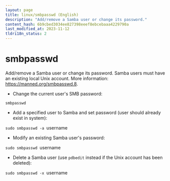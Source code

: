 ```yaml
---
layout: page
title: linux/smbpasswd (English)
description: "Add/remove a Samba user or change its password."
content_hash: 6b9cbed3034ee827398eeef8ebcebaaa4229790a
last_modified_at: 2023-11-12
tldri18n_status: 2
---
```

# smbpasswd

Add/remove a Samba user or change its password.
Samba users must have an existing local Unix account.
More information: <https://manned.org/smbpasswd.8>.

- Change the current user's SMB password:

`smbpasswd`

- Add a specified user to Samba and set password (user should already exist in system):

`sudo smbpasswd -a `<span class="tldr-var badge badge-pill bg-dark-lm bg-white-dm text-white-lm text-dark-dm font-weight-bold">username</span>

- Modify an existing Samba user's password:

`sudo smbpasswd `<span class="tldr-var badge badge-pill bg-dark-lm bg-white-dm text-white-lm text-dark-dm font-weight-bold">username</span>

- Delete a Samba user (use `pdbedit` instead if the Unix account has been deleted):

`sudo smbpasswd -x `<span class="tldr-var badge badge-pill bg-dark-lm bg-white-dm text-white-lm text-dark-dm font-weight-bold">username</span>
